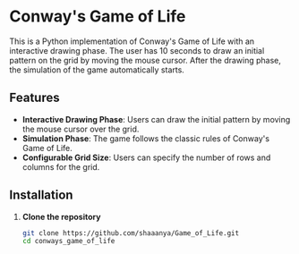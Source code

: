 # Conway's Game of Life

This is a Python implementation of Conway's Game of Life with an interactive drawing phase. The user has 10 seconds to draw an initial pattern on the grid by moving the mouse cursor. After the drawing phase, the simulation of the game automatically starts.

## Features

- **Interactive Drawing Phase**: Users can draw the initial pattern by moving the mouse cursor over the grid.
- **Simulation Phase**: The game follows the classic rules of Conway's Game of Life.
- **Configurable Grid Size**: Users can specify the number of rows and columns for the grid.

## Installation

1. **Clone the repository**
   ```sh
   git clone https://github.com/shaaanya/Game_of_Life.git
   cd conways_game_of_life
